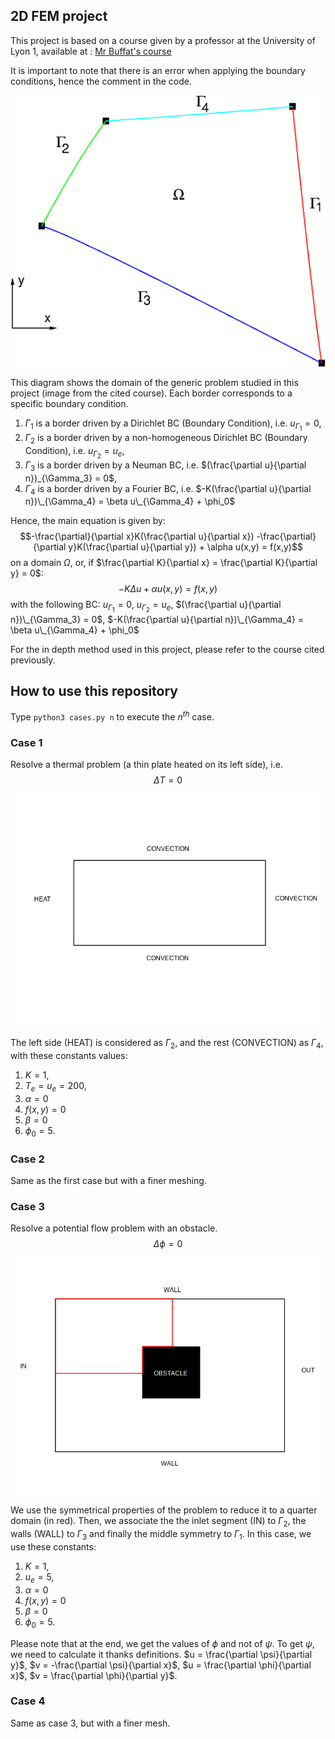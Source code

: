 
## 2D FEM project
This project is based on a course given by a professor at the University of Lyon 1, available at :
[Mr Buffat's course](https://perso.univ-lyon1.fr/marc.buffat/COURS/BOOK_ELTFINIS_HTML/CoursEF/chap4.html#conditions-aux-limites)

It is important to note that there is an error when applying the boundary conditions, hence the comment in the code.

![image](./assets/diagram.png)

This diagram shows the domain of the generic problem studied in this project (image from the cited course).
Each border corresponds to a specific boundary condition.
1. $\Gamma_1$ is a border driven by a Dirichlet BC (Boundary Condition), i.e. $u_{\Gamma_1} = 0$,
2. $\Gamma_2$ is a border driven by a non-homogeneous Dirichlet BC (Boundary Condition), i.e. $u_{\Gamma_2} = u_e$,
3. $\Gamma_3$ is a border driven by a Neuman BC, i.e. $(\frac{\partial u}{\partial n})_{\Gamma_3} = 0$,
4. $\Gamma_4$ is a border driven by a Fourier BC, i.e. $-K(\frac{\partial u}{\partial n})\_{\Gamma_4} = \beta u\_{\Gamma_4} + \phi_0$

Hence, the main equation is given by:
$$-\frac{\partial}{\partial x}K(\frac{\partial u}{\partial x}) -\frac{\partial}{\partial y}K(\frac{\partial u}{\partial y}) + \alpha u(x,y) = f(x,y)$$ on a domain $\Omega$,
or, if $\frac{\partial K}{\partial x} = \frac{\partial K}{\partial y} = 0$:
$$-K\Delta u + \alpha u(x,y) = f(x,y)$$
with the following BC:
$u_{\Gamma_1} = 0$, $u_{\Gamma_2} = u_e$, $(\frac{\partial u}{\partial n})\_{\Gamma_3} = 0$, $-K(\frac{\partial u}{\partial n})\_{\Gamma_4} = \beta u\_{\Gamma_4} + \phi_0$

For the in depth method used in this project, please refer to the course cited previously. 

## How to use this repository
Type `python3 cases.py n` to execute the $n^{th}$ case.
### Case 1

Resolve a thermal problem (a thin plate heated on its left side), i.e. 
$$\Delta T = 0$$
<img src="https://github.com/BountyKing/MechanicalEngineering/blob/master/2d_fem/assets/thermal_plate.png" />

The left side (HEAT) is considered as $\Gamma_2$, and the rest (CONVECTION) as $\Gamma_4$, with these constants values:
1. $K = 1$,
2. $T_e = u_e = 200$,
3. $\alpha = 0$
4. $f(x,y) = 0$
5. $\beta = 0$
6. $\phi_0 = 5$.

### Case 2
Same as the first case but with a finer meshing.

### Case 3
Resolve a potential flow problem with an obstacle.
$$\Delta \phi = 0$$

<img src="https://github.com/BountyKing/MechanicalEngineering/blob/master/2d_fem/assets/potential_flow.png" />

We use the symmetrical properties of the problem to reduce it to a quarter domain (in red). Then, we associate the the inlet segment (IN) to $\Gamma_2$, the walls (WALL) to $\Gamma_3$ and finally the middle symmetry to $\Gamma_1$.
In this case, we use these constants:
1. $K = 1$,
2. $u_e = 5$,
3. $\alpha = 0$
4. $f(x,y) = 0$
5. $\beta = 0$
6. $\phi_0 = 5$.

Please note that at the end, we get the values of $\phi$ and not of $\psi$. To get $\psi$, we need to calculate 
it thanks definitions.
$u = \frac{\partial \psi}{\partial y}$,
$v = -\frac{\partial \psi}{\partial x}$,
$u = \frac{\partial \phi}{\partial x}$,
$v = \frac{\partial \phi}{\partial y}$.

### Case 4
Same as case 3, but with a finer mesh.

